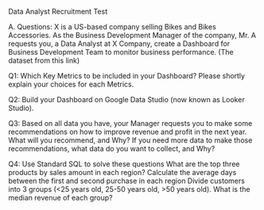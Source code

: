 Data Analyst Recruitment Test 

A. Questions:
X is a US-based company selling Bikes and Bikes Accessories. As the Business Development Manager of the company, Mr. A requests you, a Data Analyst at X Company, create a Dashboard for Business Development Team to monitor business performance.
(The dataset from this link)

Q1: Which Key Metrics to be included in your Dashboard? Please shortly explain your choices for each Metrics.

Q2: Build your Dashboard on Google Data Studio (now known as Looker Studio).

Q3: Based on all data you have, your Manager requests you to make some recommendations on how to improve revenue and profit in the next year. What will you recommend, and Why?
If you need more data to make those recommendations, what data do you want to collect, and Why? 

Q4: Use Standard SQL to solve these questions
What are the top three products by sales amount in each region?
Calculate the average days between the first and second purchase in each region
Divide customers into 3 groups (<25 years old, 25-50 years old, >50 years old). What is the median revenue of each group?
